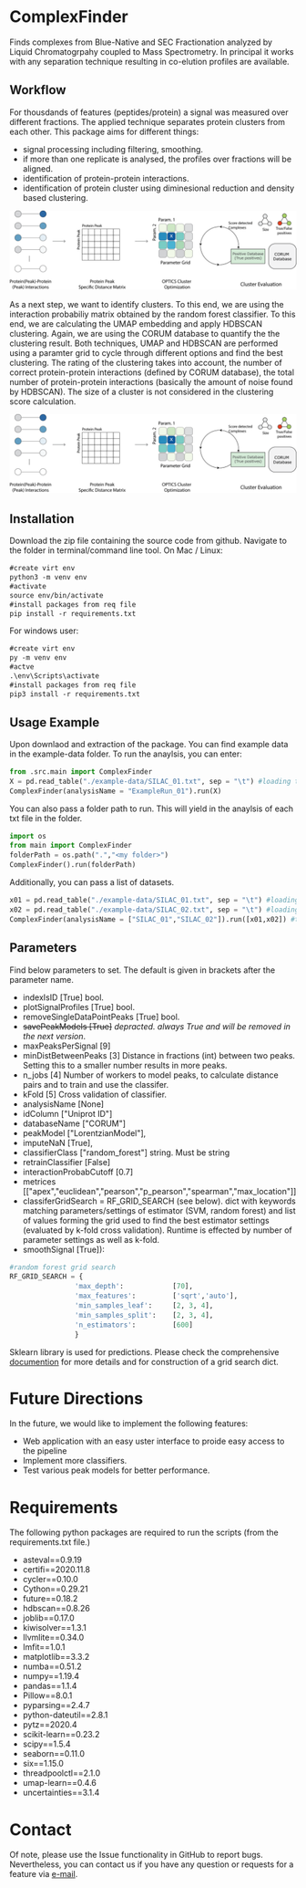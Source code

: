# ComplexFinder
 Finds complexes from Blue-Native and SEC Fractionation analyzed by Liquid Chromatogrpahy coupled to Mass Spectrometry. In 
 principal it works with any separation technique resulting in co-elution profiles are available. 

 ## Workflow

For thousdands of features (peptides/protein) a signal was measured over different fractions. The applied technique separates protein clusters from each other. This package aims for different things:

* signal processing including filtering, smoothing.
* if more than one replicate is analysed, the profiles over fractions will be aligned. 
* identification of protein-protein interactions.
* identification of protein cluster using diminesional reduction and density based clustering. 

 ![Signal processing and protein-protein interaction prediction](/img/workflow.png)




As a next step, we want to identify clusters. To this end, we are using the interaction probabiliy matrix obtained by the
random forest classifier. To this end, we are calculating the UMAP embedding and apply HDBSCAN clustering. Again, we 
are using the CORUM database to quantify the the clustering result. Both techniques, UMAP and HDBSCAN are performed 
using a paramter grid to cycle through different options and find the best clustering. 
The rating of the clustering takes into account, the number of correct protein-protein interactions (defined by CORUM database), the total number of protein-protein interactions (basically the amount of noise found by HDBSCAN). The size of a cluster is not considered in the clustering score calculation. 

 ![Cluster identifiation](/img/workflow.png)

## Installation

Download the zip file containing the source code from github.
Navigate to the folder in terminal/command line tool.
On Mac / Linux:
```
#create virt env
python3 -m venv env
#activate
source env/bin/activate
#install packages from req file
pip install -r requirements.txt
```
For windows user:
```
#create virt env 
py -m venv env
#actve
.\env\Scripts\activate
#install packages from req file
pip3 install -r requirements.txt
````

## Usage Example

Upon downlaod and extraction of the package. You can find example data in the example-data folder. 
To run the anaylsis, you can enter:
```python
from .src.main import ComplexFinder
X = pd.read_table("./example-data/SILAC_01.txt", sep = "\t") #loading tab delimited txt file. 
ComplexFinder(analysisName = "ExampleRun_01").run(X)
```
You can also pass a folder path to run. This will yield in the anaylsis of each txt file in the folder.

```python
import os
from main import ComplexFinder
folderPath = os.path(".","<my folder>")
ComplexFinder().run(folderPath)
```

Additionally, you can pass a list of datasets. 
```python
x01 = pd.read_table("./example-data/SILAC_01.txt", sep = "\t") #loading tab delimited txt file. 
x02 = pd.read_table("./example-data/SILAC_02.txt", sep = "\t") #loading tab delimited txt file. 
ComplexFinder(analysisName = ["SILAC_01","SILAC_02"]).run([x01,x02]) #the result folders will be called as the anaylsisName
```


## Parameters
Find below parameters to set. The default is given in brackets after the parameter name.

* indexIsID [True] bool.
* plotSignalProfiles [True] bool.
* removeSingleDataPointPeaks [True] bool.
* <del>savePeakModels [True]</del> *depracted. always True and will be removed in the next version*.
* maxPeaksPerSignal [9]
* minDistBetweenPeaks [3] Distance in fractions (int) between two peaks. Setting this to a smaller number results in more peaks.
* n_jobs [4] Number of workers to model peaks, to calculate distance pairs and to train and use the classifer.
* kFold [5] Cross validation of classifier.
* analysisName [None]
* idColumn ["Uniprot ID"]
* databaseName ["CORUM"]
* peakModel ["LorentzianModel"],
* imputeNaN [True],
* classifierClass ["random_forest"] string. Must be string 
* retrainClassifier [False]
* interactionProbabCutoff [0.7]
* metrices [["apex","euclidean","pearson","p_pearson","spearman","max_location"]]
* classiferGridSearch = RF_GRID_SEARCH (see below). dict with keywords matching parameters/settings of estimator (SVM, random forest) and list of values forming the grid used to find the best estimator settings (evaluated by k-fold cross validation). Runtime is effected by number of parameter settings as well as k-fold. 
* smoothSignal [True]):

```python
#random forest grid search
RF_GRID_SEARCH = {
                'max_depth':            [70],
                'max_features':         ['sqrt','auto'],
                'min_samples_leaf':     [2, 3, 4],
                'min_samples_split':    [2, 3, 4],
                'n_estimators':         [600]
                }
```

Sklearn library is used for predictions. Please check the comprehensive [documention](https://scikit-learn.org/stable/user_guide.html) for more details and for construction of a grid search dict. 

 # Future Directions

In the future, we would like to implement the following features:

* Web application with an easy uster interface to proide easy access to the pipeline
* Implement more classifiers. 
* Test various peak models for better performance. 

 # Requirements

The following python packages are required to run the scripts (from the requirements.txt file.)

* asteval==0.9.19
* certifi==2020.11.8
* cycler==0.10.0
* Cython==0.29.21
* future==0.18.2
* hdbscan==0.8.26
* joblib==0.17.0
* kiwisolver==1.3.1
* llvmlite==0.34.0
* lmfit==1.0.1
* matplotlib==3.3.2
* numba==0.51.2
* numpy==1.19.4
* pandas==1.1.4
* Pillow==8.0.1
* pyparsing==2.4.7
* python-dateutil==2.8.1
* pytz==2020.4
* scikit-learn==0.23.2
* scipy==1.5.4
* seaborn==0.11.0
* six==1.15.0
* threadpoolctl==2.1.0
* umap-learn==0.4.6
* uncertainties==3.1.4



# Contact 

Of note, please use the Issue functionality in GitHub to report bugs.
Nevertheless, you can contact us if you have any question or requests for a feature via [e-mail](mailto:h.nolte@age.mpg.de?subject=ComplexFinder%20Request). 


 


